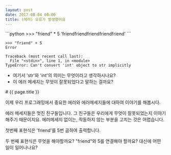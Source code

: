 ```yaml
---
layout: post
date: 2017-08-04 00:00
title: (에러) 오류가 발생했어요
---
```


<div id="ppt" markdown="1">
```python
>>> "friend" * 5
‘friendfriendfriendfriendfriend’
```

```
>>> "friend" + 5
Error
```

```
Traceback (most recent call last):
  File "<stdin>", line 1, in <module>
TypeError: Can't convert 'int' object to str implicitly
```
* 여기서 'str'와 'int'의 의미는 무엇이라고 생각하시나요?
* 이 에러 메세지는 무엇이 잘못되었다고 말하는 걸까요?

</div>

<div id="desc" markdown="1">
# {{ page.title }}

이제 우리 프로그래밍에서 중요한 에러와 에러메세지들에 대하여 이야기를 해봅시다.

에러 메세지들은 멋진 친구들입니다. 그 친구들은 우리에게 무엇이 잘못되었는지 이야기해주기 때문이지요. 에러메세지 없이는, 작동하지 않는 부분을 고치는 것은 어렵습니다.

첫번째 표현식은 'friend'를 5번 곱하여 출력합니다.

두 번째 표현식은 무엇을 해야할까요? "friend"와 5를 연결해야 할까요? 대신에 어떤 일이 일어나나요?
</div>
